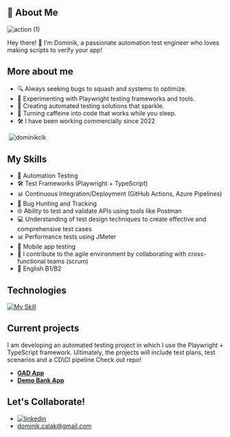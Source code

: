 ## 🚀 About Me
![action (1)](https://github.com/DominikCLK/Demo-Bank-Project/assets/75272795/e0abf823-8ce8-4616-a67d-36b1ea138499)

Hey there! 👋 I'm Dominik, a passionate automation test engineer who loves making scripts to verify your app!

## More about me

- 🔍 Always seeking bugs to squash and systems to optimize.
- 🧪 Experimenting with Playwright testing frameworks and tools.
- 🌟 Creating automated testing solutions that sparkle.
- 🚀 Turning caffeine into code that works while you sleep.
- 🛠️ I have been working commercially since 2022

<p>&nbsp;<img align="center" src="https://github-readme-stats.vercel.app/api?username=dominikclk&show_icons=true&locale=en" alt="dominikclk" /></p>

## My Skills

- 🤖 Automation Testing
- 🛠️ Test Frameworks (Playwright + TypeScript)
- 📊 Continuous Integration/Deployment (GitHub Actions, Azure Pipelines)
- 🐛 Bug Hunting and Tracking
- 🌐 Ability to test and validate APIs using tools like Postman
- 💻 Understanding of test design techniques to create effective and comprehensive test cases
- 📊 Performance tests using JMeter
- 🤖 Mobile app testing
- 🧪 I contribute to the agile environment by collaborating with cross-functional teams (scrum)
- 🌟 English B1/B2

## Technologies
[![My Skill](https://skillicons.dev/icons?i=ts,vscode,postman,html,css,github,git,azure,nodejs,figma&theme=light)](https://skillicons.dev)



## Current projects

I am developing an automated testing project in which I use the Playwright + TypeScript framework. Ultimately, the projects will include test plans, test scenarios and a CD\CI pipeline
Check out repo! 
- [**GAD App**](https://github.com/DominikCLK/Automation-tests-project-Playwright)
- [**Demo Bank App**](https://github.com/DominikCLK/Demo-Bank-Project)

## Let's Collaborate!
- [![linkedin](https://skillicons.dev/icons?i=linkedin&theme=light)](https://www.linkedin.com/in/dominik-calak/)
- dominik.calak@gmail.com


